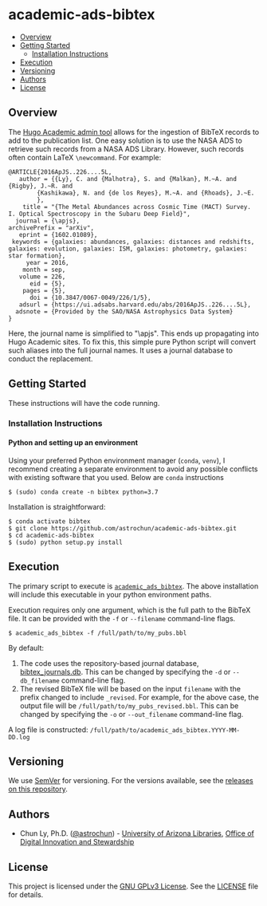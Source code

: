 # academic-ads-bibtex

- [Overview](#overview)
- [Getting Started](#getting-started)
    - [Installation Instructions](#installation-instructions)
- [Execution](#execution)
- [Versioning](#versioning)
- [Authors](#authors)
- [License](#license)

## Overview

The [Hugo Academic admin tool](https://github.com/wowchemy/hugo-academic-cli)
allows for the ingestion of BibTeX records to add to the publication list.
One easy solution is to use the NASA ADS to retrieve such records from a
NASA ADS Library. However, such records often contain LaTeX `\newcommand`.
For example:

```
@ARTICLE{2016ApJS..226....5L,
   author = {{Ly}, C. and {Malhotra}, S. and {Malkan}, M.~A. and {Rigby}, J.~R. and 
        {Kashikawa}, N. and {de los Reyes}, M.~A. and {Rhoads}, J.~E.
        },
    title = "{The Metal Abundances across Cosmic Time (MACT) Survey. I. Optical Spectroscopy in the Subaru Deep Field}",
  journal = {\apjs},
archivePrefix = "arXiv",
   eprint = {1602.01089},
 keywords = {galaxies: abundances, galaxies: distances and redshifts, galaxies: evolution, galaxies: ISM, galaxies: photometry, galaxies: star formation},
     year = 2016,
    month = sep,
   volume = 226,
      eid = {5},
    pages = {5},
      doi = {10.3847/0067-0049/226/1/5},
   adsurl = {https://ui.adsabs.harvard.edu/abs/2016ApJS..226....5L},
  adsnote = {Provided by the SAO/NASA Astrophysics Data System}
}
```

Here, the journal name is simplified to "\apjs". This ends up propagating into
Hugo Academic sites. To fix this, this simple pure Python script will convert
such aliases into the full journal names. It uses a journal database to
conduct the replacement.


## Getting Started

These instructions will have the code running.

### Installation Instructions

#### Python and setting up an environment

Using your preferred Python environment manager (`conda`, `venv`), I recommend
creating a separate environment to avoid any possible conflicts with
existing software that you used. Below are `conda` instructions

```
$ (sudo) conda create -n bibtex python=3.7
```

Installation is straightforward:
```
$ conda activate bibtex
$ git clone https://github.com/astrochun/academic-ads-bibtex.git
$ cd academic-ads-bibtex
$ (sudo) python setup.py install
```


## Execution

The primary script to execute is [`academic_ads_bibtex`](bin/academic_ads_bibtex).
The above installation will include this executable in your python
environment paths.

Execution requires only one argument, which is the full path to the BibTeX
file. It can be provided with the `-f` or `--filename` command-line flags.

```
$ academic_ads_bibtex -f /full/path/to/my_pubs.bbl
```

By default:

1. The code uses the repository-based journal database,
   [bibtex_journals.db](bibtex_journals.db). This can be changed by specifying
   the `-d` or `--db_filename` command-line flag.
2. The revised BibTeX file will be based on the input `filename` with the
   prefix changed to include `_revised`. For example, for the above case,
   the output file will be `/full/path/to/my_pubs_revised.bbl`. This can be
   changed by specifying the `-o` or `--out_filename` command-line flag.

A log file is constructed: `/full/path/to/academic_ads_bibtex.YYYY-MM-DD.log`


## Versioning

We use [SemVer](http://semver.org/) for versioning. For the versions available,
see the [releases on this repository](https://github.com/astrochun/academic-ads-bibtex/releases).


## Authors

* Chun Ly, Ph.D. ([@astrochun](http://www.github.com/astrochun)) - [University of Arizona Libraries](https://github.com/ualibraries), [Office of Digital Innovation and Stewardship](https://github.com/UAL-ODIS)


## License

This project is licensed under the [GNU GPLv3 License](https://www.gnu.org/licenses/gpl-3.0.en.html).
See the [LICENSE](LICENSE) file for details.
